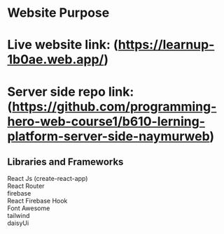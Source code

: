 # Website Purpose

# Live website link: (https://learnup-1b0ae.web.app/)
# Server side repo link:(https://github.com/programming-hero-web-course1/b610-lerning-platform-server-side-naymurweb)


## Libraries and Frameworks
React Js (create-react-app)\
React Router\
firebase\
React Firebase Hook\
Font Awesome\
tailwind\
daisyUi

